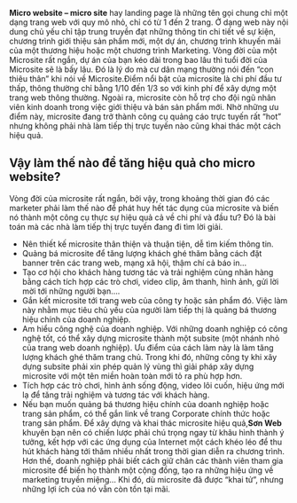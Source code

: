 **Micro website – micro site** hay landing page là những tên gọi chung chỉ một dạng trang web với quy mô nhỏ, chỉ có từ 1 đến 2 trang. Ở dạng web này nội dung chủ yếu chỉ tập trung truyền đạt những thông tin chi tiết về sự kiện, chương trình giới thiệu sản phẩm mới, một dự án, chương trình khuyến mãi của một thương hiệu hoặc một chương trình Marketing. Vòng đời của một Microsite rất ngắn, dự án của bạn kéo dài trong bao lâu thì tuổi đời của Microsite sẽ là bấy lâu. Đó là lý do mà cư dân mạng thường nói đến “con thiêu thân” khi nói về Microsite.Điểm nổi bật của microsite là chi phí đầu tư thấp, thông thường chỉ bằng 1/10 đến 1/3 so với kinh phí để xây dựng một trang web thông thường. Ngoài ra, microsite còn hỗ trợ cho đội ngũ nhân viên kinh doanh trong việc giới thiệu và bán sản phẩm mới. Nhờ những ưu điểm này, microsite đang trở thành công cụ quảng cáo trực tuyến rất “hot” nhưng không phải nhà làm tiếp thị trực tuyến nào cũng khai thác một cách hiệu quả.
##  Vậy làm thế nào để tăng hiệu quả cho micro website?
Vòng đời của microsite rất ngắn, bởi vậy, trong khoảng thời gian đó các marketer phải làm thế nào để phát huy hết tác dụng của microsite và biến nó thành một công cụ thực sự hiệu quả cả về chi phí và đầu tư? Đó là bài toán mà các nhà làm tiếp thị trực tuyến đang đi tìm lời giải.
- Nên thiết kế microsite thân thiện và thuận tiện, dễ tìm kiếm thông tin.
-  Quảng bá microsite để tăng lượng khách ghé thăm bằng cách đặt banner trên các trang web, mạng xã hội, thậm chí cả báo in...
- Tạo cơ hội cho khách hàng tương tác và trải nghiệm cùng nhãn hàng bằng cách tích hợp các trò chơi, video clip, âm thanh, hình ảnh, gửi lời mời tới những người bạn….
- Gắn kết microsite tới trang web của công ty hoặc sản phẩm đó. Việc làm này nhằm mục tiêu chủ yếu của người làm tiếp thị là quảng bá thương hiệu chính của doanh nghiệp.
- Am hiểu công nghệ của doanh nghiệp. Với những doanh nghiệp có công nghệ tốt, có thể xây dựng microsite thành một subsite (một nhánh nhỏ của trang web doanh nghiệp). Ưu điểm của cách làm này là làm tăng lượng khách ghé thăm trang chủ. Trong khi đó, những công ty khi xây dựng subsite phải xin phép quản lý vùng thì giải pháp xây dựng microsite với một tên miền hoàn toàn mới tỏ ra phù hợp hơn.
- Tích hợp các trò chơi, hình ảnh sống động, video lôi cuốn, hiệu ứng mới lạ để tăng trải nghiệm và tương tác với khách hàng.
- Nếu bạn muốn quảng bá thương hiệu chính của doanh nghiệp hoặc trang sản phẩm, có thể gắn link về trang Corporate chính thức hoặc trang sản phẩm.
Để xây dựng và khai thác microsite hiệu quả,**Sơn Web** khuyên bạn nên có chiến lược phải chú trọng ngay từ khâu hình thành ý tưởng, kết hợp với các ứng dụng của Internet một cách khéo léo để thu hút khách hàng tới thăm nhiều nhất trong thời gian diễn ra chương trình. Hơn thế, doanh nghiệp phải biết cách giữ chân các thành viên tham gia microsite để biến họ thành một cộng đồng, tạo ra những hiệu ứng về marketing truyền miệng… Khi đó, dù microsite đã được “khai tử”, nhưng những lợi ích của nó vẫn còn tồn tại mãi.